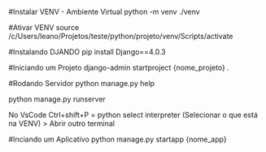 #Instalar VENV - Ambiente Virtual 
python -m venv ./venv

#Ativar VENV
source /c/Users/leano/Projetos/teste/python/projeto/venv/Scripts/activate

#Instalando DJANDO
pip install Django==4.0.3

#Iniciando um Projeto 
django-admin startproject {nome_projeto} . 

#Rodando Servidor
python manage.py help

python manage.py runserver

No VsCode Ctrl+shift+P = python select interpreter (Selecionar o que está na VENV) > Abrir outro terminal 

#Inciando um Aplicativo
python manage.py startapp {nome_app}